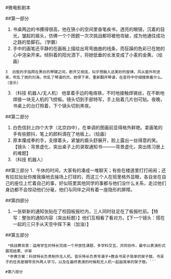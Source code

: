 #微电影剧本##第一部分1. 书桌两边的书摞得很高，他在狭小的空间里奋笔疾书，透亮的眼镜，沉着的目光，皱起的眉头，仿佛一个个困题一次次挑战都将被他攻破，成为他通往成功之路的垫脚石。（学霸）2. 手中的画笔还平静的在画板上描绘出弯弯曲曲的线条，而狂躁的色彩已在她的心中渲染开来。倾斜着的阳光洒下，将她低垂的长发变成了小麦的金黄。（绘画）```3  白皙的手指跨在黑白的琴键之间，断开又相连，似乎想融入这美妙的旋律。风从窗外吹进来，吹乱了她的刘海，吹乱了琴谱的页。她停下来，重新翻开琴谱，在音符中仔细搜索着什么。（音乐）```3. （科技 机器人/无人机）他拿着手边的电烙铁，不时地接触焊锡丝，在不断地焊接一块无人机的飞控板。镜头切到手部特写，手上贴着几片创可贴。夜晚，书桌上的台灯照着，下个镜头切到黑夜。##第二部分1. 白色信封上四个大字（北京四中），在单调的图画前显得格外鲜艳。拿画笔的手有些颤抖，笔上的颜料滴在了地板上。（绘画）2. 原本攥成拳的手，支撑着头，紧皱的眉头舒展开，脸上露出一丝得意的笑。【镜头：背景虚化，突出桌子上的录取通知书———背景虚化，突出练习册上的难题】3. （科技 机器人）##第三部分1．午休的时间，大家有的凑成一堆聊天；有些在楼道里打打闹闹；还有拉拉扯扯你推我搡地去操场上打球的，而这三个人在班里格外显眼，各自坐在自己的座位上忙着自己的事，好似班里其他同学的事都与他们没什么关系，走过他们身边都不会惊动他们分毫，他们与同伴之间有着一座隐形的屏障。##第四部分1. 一张崭新的通知张贴在了校园板报栏内，三人同时驻足在了板报栏前。【特写：整张的通知内容（突出标题）】他们互相看了看对方。【下一个镜头：搭在一起的三只手从天空中挥下来（加油）】##第五部分
   ```挑战赛题目：科技与音乐的交汇    *挑战赛背景：运用学生的特长完成一个开放性课题，多学科交互，共同协作，最中以表演形式展现结果、评审    *参赛方案：科技特长负责制作无人机，音乐特长负责写谱子+教会书呆子简单的架子鼓，书呆子的任务是辅导另外两人学习，以及在最终表演的时候和无人机一起敲简单的架子鼓。```#第六部分	
